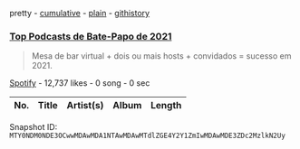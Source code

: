 pretty - [cumulative](/playlists/cumulative/37i9dQZF1DX5sOH3YgmxsX.md) - [plain](/playlists/plain/37i9dQZF1DX5sOH3YgmxsX) - [githistory](https://github.githistory.xyz/mackorone/spotify-playlist-archive/blob/main/playlists/plain/37i9dQZF1DX5sOH3YgmxsX)

### [Top Podcasts de Bate\-Papo de 2021](https://open.spotify.com/playlist/37i9dQZF1DX5sOH3YgmxsX)

> Mesa de bar virtual + dois ou mais hosts + convidados = sucesso em 2021.

[Spotify](https://open.spotify.com/user/spotify) - 12,737 likes - 0 song - 0 sec

| No. | Title | Artist(s) | Album | Length |
|---|---|---|---|---|

Snapshot ID: `MTY0NDM0NDE3OCwwMDAwMDA1NTAwMDAwMTdlZGE4Y2Y1ZmIwMDAwMDE3ZDc2MzlkN2Uy`